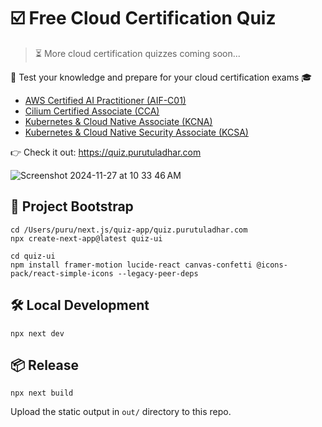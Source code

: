 # ☑️ Free Cloud Certification Quiz

> ⏳ More cloud certification quizzes coming soon...

🧠 Test your knowledge and prepare for your cloud certification exams 🎓
- [AWS Certified AI Practitioner (AIF-C01)](https://aif.purutuladhar.com)
- [Cilium Certified Associate (CCA)](https://cca.purutuladhar.com)
- [Kubernetes & Cloud Native Associate (KCNA)](https://kcna.purutuladhar.com)
- [Kubernetes & Cloud Native Security Associate (KCSA)](https://kcsa.purutuladhar.com)

👉 Check it out: https://quiz.purutuladhar.com

![Screenshot 2024-11-27 at 10 33 46 AM](https://github.com/user-attachments/assets/215eabcd-15de-404b-8e20-b20453bca771)

## 🚀 Project Bootstrap

```
cd /Users/puru/next.js/quiz-app/quiz.purutuladhar.com
npx create-next-app@latest quiz-ui

cd quiz-ui
npm install framer-motion lucide-react canvas-confetti @icons-pack/react-simple-icons --legacy-peer-deps
```

## 🛠️ Local Development

```
npx next dev
```

## 📦 Release

```
npx next build
```

Upload the static output in `out/` directory to this repo.
